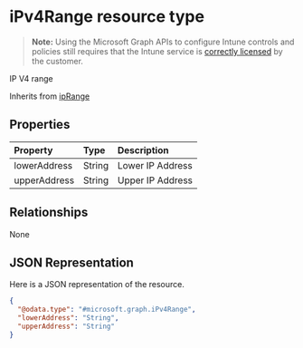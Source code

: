 ﻿# iPv4Range resource type

> **Note:** Using the Microsoft Graph APIs to configure Intune controls and policies still requires that the Intune service is [correctly licensed](https://go.microsoft.com/fwlink/?linkid=839381) by the customer.

IP V4 range

Inherits from [ipRange](../resources/intune_mam_iprange.md)

## Properties
|Property|Type|Description|
|:---|:---|:---|
|lowerAddress|String|Lower IP Address|
|upperAddress|String|Upper IP Address|

## Relationships
None
## JSON Representation
Here is a JSON representation of the resource.
<!-- {
  "blockType": "resource",
  "keyProperty": "id",
  "@odata.type": "microsoft.graph.iPv4Range"
}
-->
``` json
{
  "@odata.type": "#microsoft.graph.iPv4Range",
  "lowerAddress": "String",
  "upperAddress": "String"
}
```



